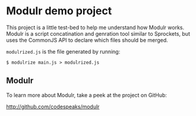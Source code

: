 # Modulr demo project

This project is a little test-bed to help me understand how Modulr works. Modulr
is a script concatination and genration tool similar to Sprockets, but uses
the CommonJS API to declare which files should be merged.

`modulrized.js` is the file generated by running:

`$ modulrize main.js > modulrized.js`

## Modulr

To learn more about Modulr, take a peek at the project on GitHub:

http://github.com/codespeaks/modulr